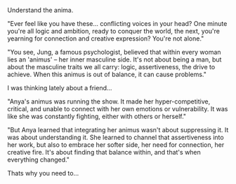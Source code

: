 Understand the anima.

"Ever feel like you have these... conflicting voices in your head? One minute you're all logic and ambition, ready to conquer the world, the next, you're yearning for connection and creative expression? You're not alone."

"You see, Jung, a famous psychologist, believed that within every woman lies an 'animus' – her inner masculine side. It's not about being a man, but about the masculine traits we all carry: logic, assertiveness, the drive to achieve. When this animus is out of balance, it can cause problems."

I was thinking lately about a friend...

"Anya's animus was running the show. It made her hyper-competitive, critical, and unable to connect with her own emotions or vulnerability. It was like she was constantly fighting, either with others or herself."

"But Anya learned that integrating her animus wasn't about suppressing it. It was about understanding it. She learned to channel that assertiveness into her work, but also to embrace her softer side, her need for connection, her creative fire. It's about finding that balance within, and that's when everything changed."

Thats why you need to...